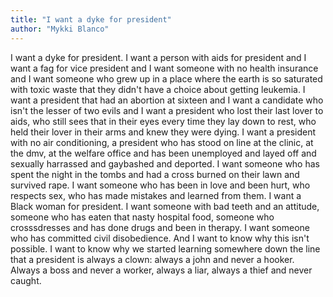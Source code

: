 ```yaml
---
title: "I want a dyke for president"
author: "Mykki Blanco"
---
```


I want a dyke for president. I want a person
with aids for president and I want a fag for
vice president and I want someone with no
health insurance and I want someone who grew
up in a place where the earth is so saturated
with toxic waste that they didn't have a
choice about getting leukemia. I want a
president that had an abortion at sixteen and
I want a candidate who isn't the lesser of two
evils and I want a president who lost their
last lover to aids, who still sees that in
their eyes every time they lay down to rest,
who held their lover in their arms and knew
they were dying. I want a president with no
air conditioning, a president who has stood on
line at the clinic, at the dmv, at the welfare
office and has been unemployed and layed off and
sexually harrassed and gaybashed and deported.
I want someone who has spent the night in the
tombs and had a cross burned on their lawn and
survived rape. I want someone who has been in
love and been hurt, who respects sex, who has
made mistakes and learned from them. I want a
Black woman for president. I want someone with
bad teeth and an attitude, someone who has
eaten that nasty hospital food, someone who
crosssdresses and has done drugs and been in
therapy. I want someone who has committed
civil disobedience. And I want to know why this
isn't possible. I want to know why we started
learning somewhere down the line that a president
is always a clown: always a john and never
a hooker. Always a boss and never a worker,
always a liar, always a thief and never caught.
